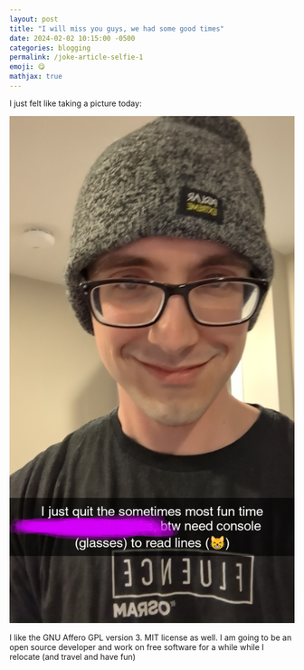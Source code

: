```yaml
---
layout: post
title: "I will miss you guys, we had some good times"
date: 2024-02-02 10:15:00 -0500
categories: blogging
permalink: /joke-article-selfie-1
emoji: 😋
mathjax: true
---
```


I just felt like taking a picture today:

![A selfie taken after my last day at my remote job](assets/selfie_one.png)

I like the GNU Affero GPL version 3. MIT license as well. I am going to be an open source developer and work on free software for a while while I relocate (and travel and have fun)